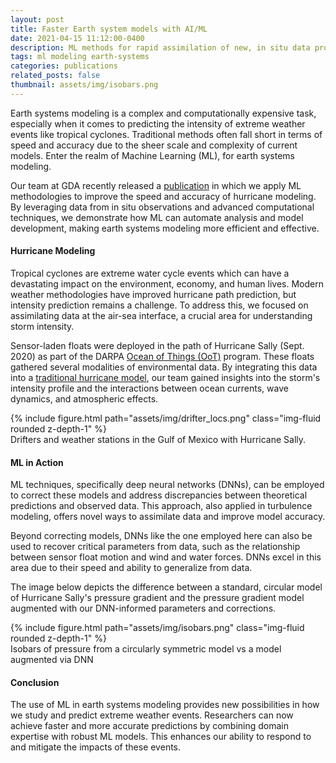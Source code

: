 ```yaml
---
layout: post
title: Faster Earth system models with AI/ML
date: 2021-04-15 11:12:00-0400
description: ML methods for rapid assimilation of new, in situ data products for modeling earth systems.
tags: ml modeling earth-systems
categories: publications
related_posts: false
thumbnail: assets/img/isobars.png
---
```


Earth systems modeling is a complex and computationally expensive task, especially when it comes to predicting the intensity of extreme weather events like tropical cyclones. Traditional methods often fall short in terms of speed and accuracy due to the sheer scale and complexity of current models. Enter the realm of Machine Learning (ML), for earth systems modeling.

Our team at GDA recently released a [publication](https://ai4esp.org/files/AI4ESP1009_Ball_Kenneth.pdf) in which we apply ML methodologies to improve the speed and accuracy of hurricane modeling. By leveraging data from in situ observations and advanced computational techniques, we demonstrate how ML can automate analysis and model development, making earth systems modeling more efficient and effective.

#### Hurricane Modeling

Tropical cyclones are extreme water cycle events which can have a devastating impact on the environment, economy, and human lives. Modern weather methodologies have improved hurricane path prediction, but intensity prediction remains a challenge. To address this, we focused on assimilating data at the air-sea interface, a crucial area for understanding storm intensity.

Sensor-laden floats were deployed in the path of Hurricane Sally (Sept. 2020) as part of the DARPA [Ocean of Things (OoT)](https://oceanofthings.darpa.mil/) program. These floats gathered several modalities of environmental data. By integrating this data into a [traditional hurricane model](https://journals.ametsoc.org/view/journals/mwre/108/8/1520-0493_1980_108_1212_aamotw_2_0_co_2.xml), our team gained insights into the storm's intensity profile and the interactions between ocean currents, wave dynamics, and atmospheric effects.

<div class="text-center mt-r">
    <div class="col-sm mt-3 mt-md-0">
        {% include figure.html path="assets/img/drifter_locs.png" class="img-fluid rounded z-depth-1" %}
    </div>
</div>
<div class="caption">
Drifters and weather stations in the Gulf of Mexico with Hurricane Sally.
</div>

#### ML in Action

ML techniques, specifically deep neural networks (DNNs), can be employed to correct these models and address discrepancies between theoretical predictions and observed data. This approach, also applied in turbulence modeling, offers novel ways to assimilate data and improve model accuracy.

Beyond correcting models, DNNs like the one employed here can also be used to recover critical parameters from data, such as the relationship between sensor float motion and wind and water forces. DNNs excel in this area due to their speed and ability to generalize from data.

The image below depicts the difference between a standard, circular model of Hurricane Sally's pressure gradient and the pressure gradient model augmented with our DNN-informed parameters and corrections.

<div class="text-center mt-r">
    <div class="col-sm mt-3 mt-md-0">
        {% include figure.html path="assets/img/isobars.png" class="img-fluid rounded z-depth-1" %}
    </div>
</div>
<div class="caption">
    Isobars of pressure from a circularly symmetric model vs a model augmented via DNN
</div>

#### Conclusion

The use of ML in earth systems modeling provides new possibilities in how we study and predict extreme weather events. Researchers can now achieve faster and more accurate predictions by combining domain expertise with robust ML models. This enhances our ability to respond to and mitigate the impacts of these events.

